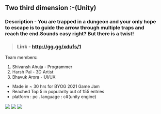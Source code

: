 ## Two third dimension :-(Unity)

### Description - You are trapped in a dungeon and your only hope to escape is to guide the arrow through multiple traps and reach the end.Sounds easy right? But there is a twist!


> ### Link - http://gg.gg/xdufs/1

Team members: 
1. Shivansh Ahuja - Programmer
2. Harsh Pal - 3D Artist
3. Bhavuk Arora - UI/UX 
  
* Made in ~ 30 hrs for BYOG 2021 Game Jam
* Reached Top 5 in popularity out of 155 entries
* platform : pc .  language : c#(unity engine)

<img align="center" src="https://i.imgur.com/uvWLz71.png"/>    
<img align="center" src="https://i.imgur.com/PBBqm4a.png"/>   
<img align="center" src="https://i.imgur.com/b1fAury.png"/>


